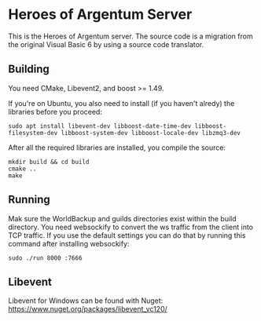 # Heroes of Argentum Server

This is the Heroes of Argentum server. The source code is a migration from the original Visual Basic 6 by using a source code translator.

## Building

You need CMake, Libevent2, and boost >= 1.49.

If you're on Ubuntu, you also need to install (if you haven't alredy) the libraries before you proceed:

    sudo apt install libevent-dev libboost-date-time-dev libboost-filesystem-dev libboost-system-dev libboost-locale-dev libzmq3-dev

After all the required libraries are installed, you compile the source:

    mkdir build && cd build
    cmake ..
    make
    
## Running

Mak sure the WorldBackup and guilds directories exist within the build directory. You need websockify to convert the ws traffic from the client into TCP traffic. If you use the default settings you can do that by running this command after installing websockify:

    sudo ./run 8000 :7666

## Libevent

Libevent for Windows can be found with Nuget: https://www.nuget.org/packages/libevent_vc120/
